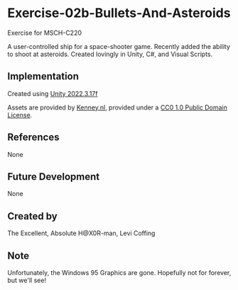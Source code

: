 # Exercise-02b-Bullets-And-Asteroids

Exercise for MSCH-C220

A user-controlled ship for a space-shooter game. Recently added the ability to shoot at asteroids. Created lovingly in Unity, C#, and Visual Scripts.

## Implementation

Created using [Unity 2022.3.17f](https://unity.com)

Assets are provided by [Kenney.nl](https://kenney.nl/assets/space-shooter-extension), provided under a [CC0 1.0 Public Domain License](https://creativecommons.org/publicdomain/zero/1.0/).

## References
None

## Future Development
None

## Created by
The Excellent, Absolute H@X0R-man, Levi Coffing

## Note
Unfortunately, the Windows 95 Graphics are gone. Hopefully not for forever, but we'll see!
